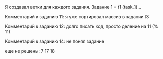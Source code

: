 Я создавал ветки для каждого задания. Задание 1 = t1 (task_1)...

Комментарий к заданию 11: я уже сортировал массив в задании t3

Комментарий к заданию 12: долго писать код, просто деление на 11 (% 11)

Комментарий к заданию 14: не понял задание

еще не решены: 7 17 18
